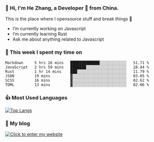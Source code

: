 ### 👋 Hi, I'm He Zhang, a Developer 🚀 from China.

This is the place where I opensource stuff and break things :rofl:

- I’m currently working on Javascript
- I’m currently learning Rust
- Ask me about anything related to Javascript

### 💪 This week I spent my time on 
<!--START_SECTION:waka-->

```text
Markdown     5 hrs 26 mins   █████████████░░░░░░░░░░░░   51.71 %
JavaScript   2 hrs 59 mins   ███████░░░░░░░░░░░░░░░░░░   28.44 %
Rust         1 hr 14 mins    ███░░░░░░░░░░░░░░░░░░░░░░   11.79 %
JSON         19 mins         ▓░░░░░░░░░░░░░░░░░░░░░░░░   03.05 %
SCSS         16 mins         ▓░░░░░░░░░░░░░░░░░░░░░░░░   02.62 %
TOML         13 mins         ▓░░░░░░░░░░░░░░░░░░░░░░░░   02.06 %
```

<!--END_SECTION:waka-->

### 👍 Most Used Languages
[![Top Langs](https://github-readme-stats.vercel.app/api/top-langs/?username=zhanghecool&layout=compact)](https://zhanghe.cool)

### 🌈 My blog 
[![Click to enter my website](https://cdn.jsdelivr.net/gh/zhanghecool/assets/images/gif/zhanghecools.gif)](https://zhanghe.cool)

